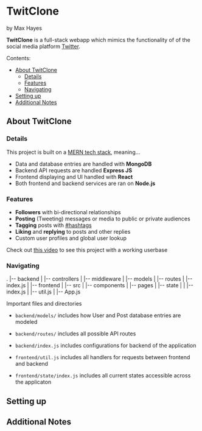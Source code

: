 <!-- omit in toc -->
# TwitClone 
by Max Hayes

**TwitClone** is a full-stack webapp which mimics the functionality of of the social media platform [Twitter](www.twitter.com). 

Contents:
- [About TwitClone](#about-twitclone)
  - [Details](#details)
  - [Features](#features)
  - [Navigating](#navigating)
- [Setting up](#setting-up)
- [Additional Notes](#additional-notes)


## About TwitClone

### Details
This project is built on a [MERN tech stack](#), meaning...
* Data and database entries are handled with **MongoDB**
* Backend API requests are handled **Express JS**
* Frontend displaying and UI handled with **React**
* Both frontend and backend services are ran on **Node.js**


### Features
* **Followers** with bi-directional relationships
* **Posting** (Tweeting) messages or media to public or private audiences
* **Tagging** posts with [#hashtags](#features)
* **Liking** and **replying** to posts and other replies
* Custom user profiles and global user lookup

Check out [this video](#) to see this project with a working userbase


### Navigating
.
|-- backend
|   |-- controllers
|   |-- middleware
|   |-- models
|   |-- routes
|   |-- index.js
|
|-- frontend
|   |-- src
|       |-- components
|       |-- pages
|       |-- state
|       |   |--index.js
|       |-- util.js
|       |-- App.js

Important files and directories
* `backend/models/` includes how User and Post database entries are modeled
* `backend/routes/` includes all possible API routes
* `backend/index.js` includes configurations for backend of the application

* `frontend/util.js` includes all handlers for requests between frontend and backend
* `frontend/state/index.js` includes all current states accessible across the applicaton
## Setting up

## Additional Notes